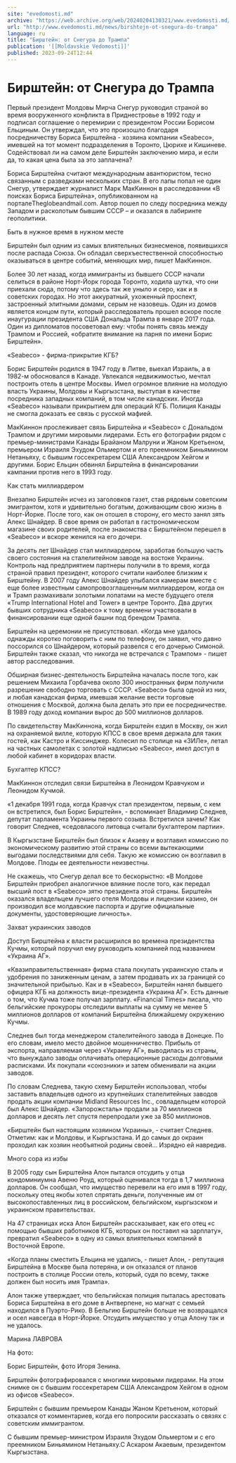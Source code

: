 ```yaml
---
site: "evedomosti.md"
archive: "https://web.archive.org/web/20240204130321/www.evedomosti.md/news/birshtejn-ot-snegura-do-trampa"
url: "http://www.evedomosti.md/news/birshtejn-ot-snegura-do-trampa"
language: ru
title: "Бирштейн: от Снегура до Трампа"
publication: '[[Moldavskie Vedomosti]]'
published: 2023-09-24T12:44
---
```


# Бирштейн: от Снегура до Трампа

Первый президент Молдовы Мирча Снегур руководил страной во время вооруженного конфликта в Приднестровье в 1992 году и подписал соглашение о перемирии с президентом России Борисом Ельциным. Он утверждал, что это произошло благодаря посредничеству Бориса Бирштейна - хозяина компании «Seabeco», имевшей на тот момент подразделения в Торонто, Цюрихе и Кишиневе. Содействовал ли на самом деле Бирштейн заключению мира, и если да, то какая цена была за это заплачена?

Бориса Бирштейна считают международным авантюристом, тесно связанным с разведками нескольких стран. В его лапы попал не один Снегур, утверждает журналист Марк МакКиннон в расследовании «В поисках Бориса Бирштейна», опубликованном на порталеTheglobeandmail.com. Автор пошел по следу посредника между Западом и расколотым бывшим СССР – и оказался в лабиринте геополитики.

Быть в нужное время в нужном месте

Бирштейн был одним из самых влиятельных бизнесменов, появившихся после распада Союза. Он обладал сверхъестественной способностью оказываться в центре событий, меняющих мир, пишет МакКиннон.

Более 30 лет назад, когда иммигранты из бывшего СССР начали селиться в районе Норт-Йорк города Торонто, ходила шутка, что они приехали сюда, потому что здесь так же уныло и серо, как и в советских городах. Но этот аккуратный, ухоженный проспект, застроенный элитными домами, серым не назовешь. Один из домов является концом пути, который расследователь прошел вскоре после инаугурации президента США Дональда Трампа в январе 2017 года. Один из дипломатов посоветовал ему: чтобы понять связь между Трампом и Россией, «обратите внимание на парня по имени Борис Бирштейн».

«Seabeco» - фирма-прикрытие КГБ?

Борис Бирштейн родился в 1947 году в Литве, выехал Израиль, а в 1982-м обосновался в Канаде. Увлекался недвижимостью, мечтал построить отель в центре Москвы. Имел огромное влияние на молодую власть Украины, Молдовы и Кыргызстана, выступая в качестве посредника западных компаний, в том числе канадских. Иногда «Seabeco» называли прикрытием для операций КГБ. Полиция Канады не смогла доказать ее связь с русской мафией.

МакКиннон прослеживает связь Бирштейна и «Seabeco» с Дональдом Трампом и другими мировыми лидерами. Есть его фотографии рядом с премьер-министрами Канады Брайаном Малруни и Жаном Кретьеном, премьером Израиля Эхудом Ольмертом и его преемником Биньямином Нетаньяху, с бывшим госсекретарем США Александром Хейгом и другими. Борис Ельцин обвинял Бирштейна в финансировании кампании против него в 1993 году.

Как стать миллиардером

Внезапно Бирштейн исчез из заголовков газет, став рядовым советским эмигрантом, хотя и удивительно богатым, доживающим свою жизнь в Норт-Йорке. После того, как он отошел в сторону, его место занял зять Алекс Шнайдер. В свое время он работал в гастрономическом магазине своих родителей, после знакомства с Бирштейном перешел в «Seabeco» и вскоре женился на его дочери.

За десять лет Шнайдер стал миллиардером, заработав большую часть своего состояния на сталелитейном заводе на востоке Украины. Контроль над предприятием партнеры получили в то время, когда страной правил президент, которого считали наиболее близким к Бирштейну. В 2007 году Алекс Шнайдер улыбался камерам вместе с еще более известным самопровозглашенным миллиардером, когда он и Трамп размахивали золотыми лопатами на месте будущего отеля «Trump International Hotel and Tower» в центре Торонто. Два других бывших сотрудника «Seabeco» к тому времени участвовали в финансировании еще одной башни под брендом Трампа.

Бирштейн на церемонии не присутствовал. «Когда мне удалось однажды коротко поговорить с ним по телефону, он заявил, что давно поссорился со Шнайдером, который развелся с его дочерью Симоной. Бирштейн также сказал, что никогда не встречался с Трампом» - пишет автор расследования.

Обширная бизнес-деятельность Бирштейна началась после того, как решением Михаила Горбачева около 300 иностранных фирм получили разрешение свободно торговать с СССР. «Seabeco» была одной из них, и любая канадская фирма, имевшая желание вести торговые отношения с Москвой, должна была делать это при ее посредничестве. В 1989 году доход компании вырос до 500 миллионов долларов.

По свидетельству МакКиннона, когда Бирштейн ездил в Москву, он жил на охраняемой вилле, которую КПСС в свое время держала для таких гостей, как Кастро и Киссинджер. Колесил по столице на «ЗИЛе», летал на частных самолетах с золотой надписью «Seabeco», имел доступ в любой кабинет в коридорах власти.

Бухгалтер КПСС?

МакКиннон отследил связи Бирштейна в Леонидом Кравчуком и Леонидом Кучмой.

«1 декабря 1991 года, когда Кравчук стал президентом, первым, с кем он встретился, был Борис Бирштейн», - вспоминает Владимир Следнев, депутат парламента Украины первого созыва. Встретился зачем? Как говорит Следнев, «седовласого литовца считали бухгалтером партии».

В Кыргызстане Бирштейн был близок к Акаеву и возглавил комиссию по экономическому развитию этой страны со всеми вытекающими выгодами последствиями для себя. Такую же комиссию он возглавил в Молдове. Плоды ее деятельности неизвестны.

Не скажешь, что Снегур делал все то бескорыстно: «В Молдове Бирштейн приобрел аналогичное влияние после того, как передал высший пост в «Seabeco» зятю президента этой страны. Бирштейн оказался владельцем лучшего отеля Молдовы и лицензии казино, он производил все молдавские паспорта и другие официальные документы, удостоверяющие личность».

Захват украинских заводов

Доступ Бирштейна к власти расширился во времена президентства Кучмы, который поручил ему руководить компанией под названием «Украина АГ».

«Квазиправительственная» фирма стала покупать украинскую сталь и удобрения по заниженным ценам, а затем продавать их за границей со значительной прибылью. Как и в «Seabeco», Бирштейн нанял бывшего офицера КГБ на должность вице-президента «Украина АГ». Есть данные о том, что Кучма тоже получал зарплату. «Financial Times» писала, что бельгийские прокуроры отследили выплаты на сумму не менее 5 миллионов долларов от компаний Бирштейна ближайшему окружению Кучмы.

Следнев был тогда менеджером сталелитейного завода в Донецке. По его словам, имело место двойное мошенничество. Прибыль от экспорта, направляемая через «Украину АГ», выводилась из страны, что вынуждало заводы оплачивать операционные расходы долговыми расписками. Их покупали «союзники» и затем обменивали на акции заводов.

По словам Следнева, такую схему Бирштейн использовал, чтобы заставить владельцев одного из крупнейших сталелитейных заводов продать акции компании Midland Resources Inc., совладельцем которой был Алекс Шнайдер. «Запорожсталь» продали за 70 миллионов долларов и десять лет спустя перепродали уже за 850 миллионов.

«Бирштейн был настоящим хозяином Украины», - считает Следнев. Отметим: как и Молдовы, и Кыргызстана. И до самых до окраин проходил как хозяин необъятной родины своей… Изрядно ей навредив.

Много сора из избы

В 2005 году сын Бирштейна Алон пытался отсудить у отца кондоминиумна Aвеню Роуд, который оценивался тогда в 1,7 миллиона долларов. Он сообщал, что имущество перевели на его имя в 1997 году, поскольку отец якобы хотел спрятать деньги, полученные им от высокопоставленных лиц в российском, бельгийском, кыргызском и украинском правительствах.

На 47 страницах иска Алон Бирштейн рассказывает, как его отец «с помощью бывших работников КГБ, которых он поставил на зарплату», превратил «Seabeco» в одну из самых влиятельных компаний в Восточной Европе.

«Когда планы сместить Ельцина не удались, - пишет Алон, - репутация Бирштейна в Москве была потеряна, и он отказался от планов построить в столице России отель, который, судя по всему, также должен был носить имя Трампа».

Алон также утверждает, что бельгийская полиция пыталась арестовать Бориса Бирштейна в его доме в Антверпене, но магнат с семьей находился в Пуэрто-Рико. В Бельгию Бирштейн больше не возвращался и осел навсегда в Норт-Йoрке. Отсудить имущество у отца Алону так и не удалось.

Марина ЛАВРОВА

На фото:

Борис Бирштейн, фото Игоря Зенина.

Бирштейн фотографировался с многими мировыми лидерами. На этом снимке он с бывшим госсекретарем США Александром Хейгом в одном из офисов «Seabeco».

Бирштейн с бывшим премьером Канады Жаном Кретьеном, который отказался от комментариев, когда его попросили рассказать о связях с советским иммигрантом.

С бывшим премьер-министром Израиля Эхудом Ольмертом и с его преемником Биньямином Нетаньяху.С Аскаром Акаевым, президентом Кыргызстана.